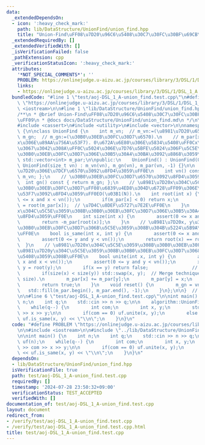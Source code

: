 ```yaml
---
data:
  _extendedDependsOn:
  - icon: ':heavy_check_mark:'
    path: lib/DataStructure/UnionFind/union_find.hpp
    title: "Union-Find\uFF08\u7D20\u96C6\u5408\u30C7\u30FC\u30BF\u69CB\u9020\uFF09"
  _extendedRequiredBy: []
  _extendedVerifiedWith: []
  _isVerificationFailed: false
  _pathExtension: cpp
  _verificationStatusIcon: ':heavy_check_mark:'
  attributes:
    '*NOT_SPECIAL_COMMENTS*': ''
    PROBLEM: https://onlinejudge.u-aizu.ac.jp/courses/library/3/DSL/1/DSL_1_A
    links:
    - https://onlinejudge.u-aizu.ac.jp/courses/library/3/DSL/1/DSL_1_A
  bundledCode: "#line 1 \"test/aoj-DSL_1_A-union_find.test.cpp\"\n#define PROBLEM\
    \ \"https://onlinejudge.u-aizu.ac.jp/courses/library/3/DSL/1/DSL_1_A\"\n\n#include\
    \ <iostream>\n\n#line 1 \"lib/DataStructure/UnionFind/union_find.hpp\"\n\n\n\n\
    /**\n * @brief Union-Find\uFF08\u7D20\u96C6\u5408\u30C7\u30FC\u30BF\u69CB\u9020\
    \uFF09\n * @docs docs/DataStructure/UnionFind/union_find.md\n */\n\n#include <algorithm>\n\
    #include <cassert>\n#include <utility>\n#include <vector>\n\nnamespace algorithm\
    \ {\n\nclass UnionFind {\n    int m_vn;  // m_vn:=(\u8981\u7D20\u6570).\n    int\
    \ m_gn;  // m_gn:=(\u30B0\u30EB\u30FC\u30D7\u6570).\n    // m_par[x]:=(\u8981\u7D20\
    x\u306E\u89AA\u756A\u53F7). 0\u672A\u6E80\u306E\u5834\u5408\uFF0Cx\u306F\u6839\
    \u3067\u3042\u308A\uFF0C\u5024\u306E\u7D76\u5BFE\u5024\u306F\u5C5E\u3059\u308B\
    \u30B0\u30EB\u30FC\u30D7\u306E\u30B5\u30A4\u30BA\u3092\u8868\u3059\uFF0E\n   \
    \ std::vector<int> m_par;\n\npublic:\n    UnionFind() : UnionFind(0) {}\n    explicit\
    \ UnionFind(size_t vn) : m_vn(vn), m_gn(vn), m_par(vn, -1) {}\n\n    // \u8981\
    \u7D20\u306E\u7DCF\u6570\u3092\u8FD4\u3059\uFF0E\n    int vn() const { return\
    \ m_vn; };\n    // \u30B0\u30EB\u30FC\u30D7\u6570\u3092\u8FD4\u3059\uFF0E\n  \
    \  int gn() const { return m_gn; };\n    // \u8981\u7D20x\u304C\u5C5E\u3059\u308B\
    \u30B0\u30EB\u30FC\u30D7\uFF08\u6839\u4ED8\u304D\u6728\uFF09\u306E\u6839\u756A\
    \u53F7\u3092\u8FD4\u3059\uFF0EO(\u03B1(N)).\n    int root(int x) {\n        assert(0\
    \ <= x and x < vn());\n        if(m_par[x] < 0) return x;\n        return m_par[x]\
    \ = root(m_par[x]);  // \u7D4C\u8DEF\u5727\u7E2E\uFF0E\n    }\n    // \u8981\u7D20\
    x\u304C\u5C5E\u3059\u308B\u30B0\u30EB\u30FC\u30D7\u306E\u30B5\u30A4\u30BA\u3092\
    \u8FD4\u3059\uFF0E\n    int size(int x) {\n        assert(0 <= x and x < vn());\n\
    \        return -m_par[root(x)];\n    }\n    // \u8981\u7D20x, y\u304C\u540C\u3058\
    \u30B0\u30EB\u30FC\u30D7\u306B\u5C5E\u3059\u308B\u304B\u5224\u5B9A\u3059\u308B\
    \uFF0E\n    bool is_same(int x, int y) {\n        assert(0 <= x and x < vn());\n\
    \        assert(0 <= y and y < vn());\n        return root(x) == root(y);\n  \
    \  }\n    // \u8981\u7D20x\u304C\u5C5E\u3059\u308B\u30B0\u30EB\u30FC\u30D7\u3068\
    \u8981\u7D20y\u304C\u5C5E\u3059\u308B\u30B0\u30EB\u30FC\u30D7\u3068\u3092\u4F75\
    \u5408\u3059\u308B\uFF0E\n    bool unite(int x, int y) {\n        assert(0 <=\
    \ x and x < vn());\n        assert(0 <= y and y < vn());\n        x = root(x),\
    \ y = root(y);\n        if(x == y) return false;                // Do nothing.\n\
    \        if(size(x) < size(y)) std::swap(x, y);  // Merge technique (union by\
    \ size).\n        m_par[x] += m_par[y];\n        m_par[y] = x;\n        m_gn--;\n\
    \        return true;\n    }\n    void reset() {\n        m_gn = vn();\n     \
    \   std::fill(m_par.begin(), m_par.end(), -1);\n    }\n};\n\n}  // namespace algorithm\n\
    \n\n#line 6 \"test/aoj-DSL_1_A-union_find.test.cpp\"\n\nint main() {\n    int\
    \ n;\n    int q;\n    std::cin >> n >> q;\n\n    algorithm::UnionFind uf(n);\n\
    \    while(q--) {\n        int com;\n        int x, y;\n        std::cin >> com\
    \ >> x >> y;\n\n        if(com == 0) uf.unite(x, y);\n        else std::cout <<\
    \ uf.is_same(x, y) << \"\\n\";\n    }\n}\n"
  code: "#define PROBLEM \"https://onlinejudge.u-aizu.ac.jp/courses/library/3/DSL/1/DSL_1_A\"\
    \n\n#include <iostream>\n\n#include \"../lib/DataStructure/UnionFind/union_find.hpp\"\
    \n\nint main() {\n    int n;\n    int q;\n    std::cin >> n >> q;\n\n    algorithm::UnionFind\
    \ uf(n);\n    while(q--) {\n        int com;\n        int x, y;\n        std::cin\
    \ >> com >> x >> y;\n\n        if(com == 0) uf.unite(x, y);\n        else std::cout\
    \ << uf.is_same(x, y) << \"\\n\";\n    }\n}\n"
  dependsOn:
  - lib/DataStructure/UnionFind/union_find.hpp
  isVerificationFile: true
  path: test/aoj-DSL_1_A-union_find.test.cpp
  requiredBy: []
  timestamp: '2024-07-28 23:50:32+09:00'
  verificationStatus: TEST_ACCEPTED
  verifiedWith: []
documentation_of: test/aoj-DSL_1_A-union_find.test.cpp
layout: document
redirect_from:
- /verify/test/aoj-DSL_1_A-union_find.test.cpp
- /verify/test/aoj-DSL_1_A-union_find.test.cpp.html
title: test/aoj-DSL_1_A-union_find.test.cpp
---
```

